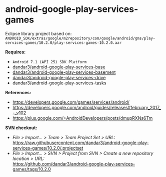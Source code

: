 # android-google-play-services-games

Eclipse library project based on:<br/>
`ANDROID_SDK/extras/google/m2repository/com/google/android/gms/play-services-games/10.2.0/play-services-games-10.2.0.aar`

**Requires:**
- `Android 7.1 (API 25) SDK Platform`
- [dandar3/android-google-play-services-base](https://github.com/dandar3/android-google-play-services-base/tree/10.2.0)
- [dandar3/android-google-play-services-basement](https://github.com/dandar3/android-google-play-services-basement/tree/10.2.0)
- [dandar3/android-google-play-services-drive](https://github.com/dandar3/android-google-play-services-drive/tree/10.2.0)
- [dandar3/android-google-play-services-tasks](https://github.com/dandar3/android-google-play-services-tasks/tree/10.2.0)

**References:**
- https://developers.google.com/games/services/android/
- https://developers.google.com/android/guides/releases#february_2017_-_v102
- https://plus.google.com/+AndroidDevelopers/posts/dmupRXNs6Tm

**SVN checkout:**
- _File > Import... > Team > Team Project Set > URL:_<br/>
  https://raw.githubusercontent.com/dandar3/android-google-play-services-games/10.2.0/.projectset
- _File > Import... > SVN > Project from SVN > Create a new repository location > URL:_<br/> 
  https://github.com/dandar3/android-google-play-services-games/tags/10.2.0